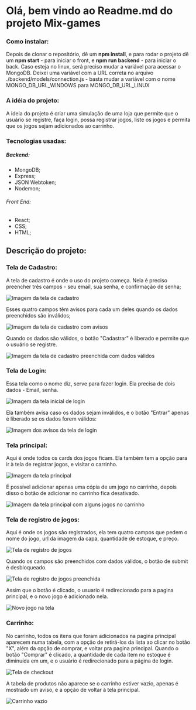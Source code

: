# Olá, bem vindo ao Readme.md do projeto Mix-games

### Como instalar:

Depois de clonar o repositório, dê um **npm install**, e para rodar o projeto dê um **npm start** - para iniciar o front, e **npm run backend** - para iniciar o back. Caso esteja no linux, será preciso mudar a variável para acessar o MongoDB. Deixei uma variável com a URL correta no arquivo ./backend/models/connection.js - basta mudar a variável com o nome  MONGO_DB_URL_WINDOWS para MONGO_DB_URL_LINUX

### A idéia do projeto:

A ideia do projeto é criar uma simulação de uma loja que permite que o usuário se registre, faça login, possa registrar jogos, liste os jogos e permita que os jogos sejam adicionados ao carrinho.


### Tecnologias usadas:

##### Backend:

- MongoDB;
- Express;
- JSON Webtoken;
- Nodemon;

###### Front End:

- React;
- CSS;
- HTML;


## Descrição do projeto:

### Tela de Cadastro:

A tela de cadastro é onde o uso do projeto começa. Nela é preciso preencher três campos - seu email, sua senha, e confirmação de senha;

![Imagem da tela de cadastro](./src/images/PageImages/Signup-Inicial.png)

Esses quatro campos têm avisos para cada um deles quando os dados preenchidos são inválidos;

![Imagem da tela de cadastro com avisos](./src/images/PageImages/Signup-Avisos.png)

Quando os dados são válidos, o botão "Cadastrar" é liberado e permite que o usuário se registre.

![Imagem da tela de cadastro preenchida com dados válidos](./src/images/PageImages/Signup-Dados-Validos.png)



### Tela de Login:

Essa tela como o nome diz, serve para fazer login. Ela precisa de dois dados - Email, senha.

![Imagem da tela inicial de login](./src/images/PageImages/Login-Inicial.png)

Ela também avisa caso os dados sejam inválidos, e o botão "Entrar" apenas é liberado se os dados forem válidos:

![Imagem dos avisos da tela de login](./src/images/PageImages/Login-InformacaoErrada.png)


### Tela principal:

Aqui é onde todos os cards dos jogos ficam. Ela também tem a opção para ir à tela de registrar jogos, e visitar o carrinho.

![Imagem da tela principal](./src/images/PageImages/MainPage-Inicial.png)

É possível adicionar apenas uma cópia de um jogo no carrinho, depois disso o botão de adicionar no carrinho fica desativado.

![Imagem da tela principal com alguns jogos no carrinho](./src/images/PageImages/MainPage-ItensNoCarrinho.png)


### Tela de registro de jogos:

Aqui é onde os jogos são registrados, ela tem quatro campos que pedem o nome do jogo, url da imagem da capa, quantidade de estoque, e preço.

![Tela de registro de jogos](./src/images/PageImages/RegisterGame-InicialAvisos.png)

Quando os campos são preenchidos com dados válidos, o botão de submit é desbloqueado.

![Tela de registro de jogos preenchida](./src/images/PageImages/RegisterGame-Preenchida.png)

Assim que o botão é clicado, o usuario é redirecionado para a pagina principal, e o novo jogo é adicionado nela.

![Novo jogo na tela](./src/images/PageImages/RegisterGame-NovoJogo.png)


### Carrinho:

No carrinho, todos os itens que foram adicionados na pagina principal aparecem numa tabela, com a opção de retirá-los da lista ao clicar no botão "X", além da opção de comprar, e voltar pra pagina principal. Quando o botão "Comprar" é clicado, a quantidade de cada item no estoque é diminuída em um, e o usuário é redirecionado para a página de login.

![Tela de checkout](./src/images/PageImages/Carrinho-ComItens.png)

A tabela de produtos não aparece se o carrinho estiver vazio, apenas é mostrado um aviso, e a opção de voltar à tela principal.

![Carrinho vazio](./src/images/PageImages/Carrinho-Vazio.png)

